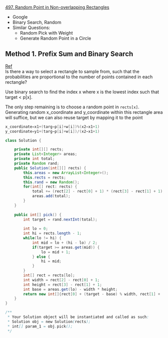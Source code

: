 [497. Random Point in Non-overlapping Rectangles](https://leetcode.com/problems/random-point-in-non-overlapping-rectangles/)

* Google
* Binary Search, Random
* Similar Questions:
    * Random Pick with Weight
    * Generate Random Point in a Circle
    
   
## Method 1. Prefix Sum and Binary Search
[Ref](https://leetcode.com/problems/random-point-in-non-overlapping-rectangles/solution/)         
Is there a way to select a rectangle to sample from, such that the probabilities are proportional to the number of points contained in each rectangle?

Use binary search to find the index x where x is the lowest index such that target < p[x]. 

The only step remaining is to choose a random point in `rects[x]`. 
Generating random x_coordinate and y_coordinate within this rectangle area will suffice, but we can also reuse target by mapping it to the point
```java 
x_coordinate=x1+(targ−p[i]+w[i])%(x2−x1+1)
y_coordinate=y1+(targ−p[i]+w[i])/(x2−x1+1)
```

```java 
class Solution {

    private int[][] rects;
    private List<Integer> areas;
    private int total;
    private Random rand;
    public Solution(int[][] rects) {
        this.areas = new ArrayList<Integer>();
        this.rects = rects;
        this.rand = new Random();
        for(int[] rect: rects) {
            total += (rect[2] - rect[0] + 1) * (rect[3] - rect[1] + 1);  // the total area
            areas.add(total);
        }
    }
    
    public int[] pick() {
        int target = rand.nextInt(total);
        
        int lo = 0;
        int hi = rects.length - 1;
        while(lo != hi) {
            int mid = lo + (hi - lo) / 2;
            if(target >= areas.get(mid)) {
                lo = mid + 1;
            } else {
                hi = mid;
            }
        }
        int[] rect = rects[lo];
        int width = rect[2] - rect[0] + 1;
        int height = rect[3] - rect[1] + 1;
        int base = areas.get(lo) - width * height;
        return new int[]{rect[0] + (target - base) % width, rect[1] + (target - base) / width};
    }
}

/**
 * Your Solution object will be instantiated and called as such:
 * Solution obj = new Solution(rects);
 * int[] param_1 = obj.pick();
 */
```









